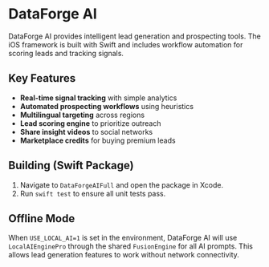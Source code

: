 # DataForge AI

DataForge AI provides intelligent lead generation and prospecting tools.
The iOS framework is built with Swift and includes workflow automation
for scoring leads and tracking signals.

## Key Features
- **Real-time signal tracking** with simple analytics
- **Automated prospecting workflows** using heuristics
- **Multilingual targeting** across regions
- **Lead scoring engine** to prioritize outreach
- **Share insight videos** to social networks
- **Marketplace credits** for buying premium leads

## Building (Swift Package)
1. Navigate to `DataForgeAIFull` and open the package in Xcode.
2. Run `swift test` to ensure all unit tests pass.

## Offline Mode
When `USE_LOCAL_AI=1` is set in the environment, DataForge AI will use
`LocalAIEnginePro` through the shared `FusionEngine` for all AI prompts. This
allows lead generation features to work without network connectivity.
